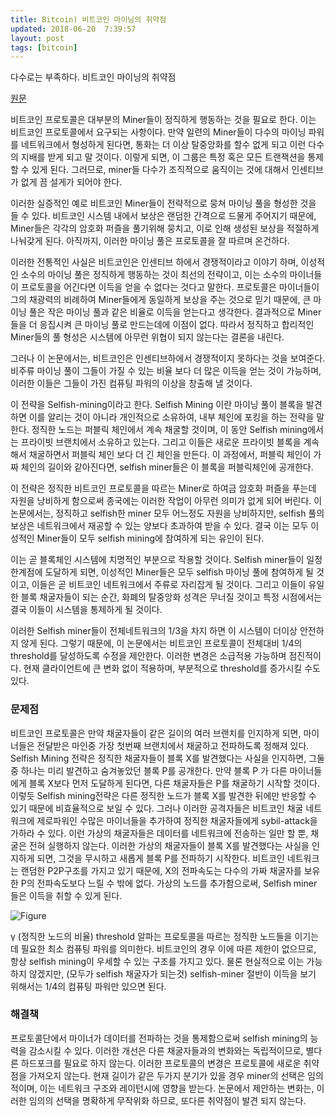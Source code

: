 ```yaml
---
title: Bitcoin) 비트코인 마이닝의 취약점
updated: 2018-06-20  7:39:57
layout: post
tags: [bitcoin]
---
```


다수로는 부족하다. 비트코인 마이닝의 취약점

[원문](https://arxiv.org/pdf/1311.0243.pdf)

비트코인 프로토콜은 대부분의 Miner들이 정직하게 행동하는 것을 필요로 한다. 이는 비트코인 프로토콜에서 요구되는 사항이다. 만약 일련의 Miner들이 다수의 마이닝 파워를 네트워크에서 형성하게 된다면, 통화는 더 이상 탈중앙화를 할수 없게 되고 이런 다수의 지배를 받게 되고 말 것이다. 이렇게 되면, 이 그룹은 특정 혹은 모든 트랜잭션을 통제할 수 있게 된다. 그러므로, miner들 다수가 조직적으로 움직이는 것에 대해서 인센티브가 없게 끔 설게가 되어야 한다.

이러한 실증적인 예로 비트코인 Miner들이 전략적으로 뭉쳐 마이닝 풀을 형성한 것을 들 수 있다. 비트코인 시스템 내에서 보상은 랜덤한 간격으로 드물게 주어지기 때문에, Miner들은 각각의 암호화 퍼즐을 풀기위해 뭉치고, 이로 인해 생성된 보상을 적절하게 나눠갖게 된다. 아직까지, 이러한 마이닝 풀은 프로토콜을 잘 따르며 온건하다.

이러한 전통적인 사실은 비트코인은 인센티브 하에서 경쟁적이라고 이야기 하며, 이성적인 소수의 마이닝 풀은 정직하게 행동하는 것이 최선의 전략이고, 이는 소수의 마이너들이 프로토콜을 어긴다면 이득을 얻을 수 없다는 것다고 말한다. 프로토콜은 마이너들이 그의 채광력의 비례하여 Miner들에게 동일하게 보상을 주는 것으로 믿기 때문에, 큰 마이닝 풀은 작은 마이닝 풀과 같은 비율로 이득을 얻는다고 생각한다. 결과적으로 Miner들을 더 응집시켜 큰 마이닝 풀로 만드는데에 이점이 없다. 따라서 정직하고 합리적인 Miner들의 풀 형성은 시스템에 아무런 위협이 되지 않는다는 결론을 내린다.

그러나 이 논문에서는, 비트코인은 인센티브하에서 경쟁적이지 못하다는 것을 보여준다. 비주류 마이닝 풀이 그들이 가질 수 있는 비율 보다 더 많은 이득을 얻는 것이 가능하며, 이러한 이들은 그들이 가진 컴퓨팅 파워의 이상을 창출해 낼 것이다.

이 전략을 Selfish-mining이라고 한다. Selfish Mining 이란 마이닝 풀이 블록을 발견하면 이를 알리는 것이 아니라 개인적으로 소유하여, 내부 체인에 포킹을 하는 전략을 말한다. 정직한 노드는 퍼블릭 체인에서 계속 채굴할 것이며, 이 동안 Selfish mining에서는 프라이빗 브랜치에서 소유하고 있는다. 그리고 이들은 새로운 프라이빗 블록을 계속해서 채굴하면서 퍼블릭 체인 보다 더 긴 체인을 만든다. 이 과정에서, 퍼블릭 체인이 가짜 체인의 길이와 같아진다면, selfish miner들은 이 블록을 퍼블릭체인에 공개한다.

이 전략은 정직한 비트코인 프로토콜을 따르는 Miner로 하여금 암호화 퍼즐을 푸는데 자원을 낭비하게 함으로써 종국에는 이러한 작업이 아무런 의미가 없게 되어 버린다. 이 논문에서는, 정직하고 selfish한 miner 모두 어느정도 자원을 낭비하지만, selfish 풀의 보상은 네트워크에서 재공할 수 있는 양보다 초과하여 받을 수 있다. 결국 이는 모두 이성적인 Miner들이 모두 selfish mining에 참여하게 되는 유인이 된다.

이는 곧 블록체인 시스템에 치명적인 부분으로 작용할 것이다. Selfish miner들이 일정 한계점에 도달하게 되면, 이성적인 Miner들은 모두 selfish 마이닝 풀에 참여하게 될 것이고, 이들은 곧 비트코인 네트워크에서 주류로 자리잡게 될 것이다. 그리고 이들이 유일한 블록 채굴자들이 되는 순간, 화폐의 탈중앙화 성격은 무너질 것이고 특정 시점에서는 결국 이들이 시스템을 통제하게 될 것이다.

이러한 Selfish miner들이 전체네트워크의 1/3을 차지 하면 이 시스템이 더이상 안전하지 않게 된다. 그렇기 때문에, 이 논문에서는 비트코인 프로토콜이 전체대비 1/4의 threshold를 달성하도록 수정을 제안한다. 이러한 변경은 소급적용 가능하며 점진적이다. 현재 클라이언트에 큰 변화 없이 적용하며, 부분적으로 threshold를 증가시킬 수도 있다.

### 문제점

비트코인 프로토콜은 만약 채굴자들이 같은 길이의 여러 브랜치를 인지하게 되면, 마이너들은 전달받은 마인중 가장 첫번째 브랜치에서 채굴하고 전파하도록 정해져 있다. Selfish Mining 전략은 정직한 채굴자들이 블록 X를 발견했다는 사실을 인지하면, 그둘 중 하나는 미리 발견하고 숨겨놓았던 블록 P를 공개한다. 만약 블록 P 가 다른 마이너들에게 블록 X보다 먼저 도달하게 된다면, 다른 채굴자들은 P를 채굴하기 시작할 것이다. 이렇듯 Selfish mining전략은 다른 정직한 노드가 블록 X를 발견한 뒤에만 반응할 수 있기 때문에 비효율적으로 보일 수 있다. 그러나 이러한 공격자들은 비트코인 채굴 네트워크에 제로파워인 수많은 마이너들을 추가하여 정직한 채굴자들에게 sybil-attack을 가하라 수 있다. 이런 가상의 채굴자들은 데이터를 네트워크에 전송하는 일만 할 뿐, 채굴은 전혀 실행하지 않는다. 이러한 가상의 채굴자들이 블록 X를 발견했다는 사실을 인지하게 되면, 그것을 무시하고 새롭게 블록 P를 전파하기 시작한다. 비트코인 네트워크는 랜덤한 P2P구조를 가지고 있기 때문에, X의 전파속도는 다수의 가짜 채굴자를 보유한 P의 전파속도보다 느릴 수 밖에 없다. 가상의 노드를 추가함으로써, Selfish miner 들은 이득을 취할 수 있게 된다.

![Figure](/images/2018/06/selfish-mining-threshold.png)

γ (정직한 노드의 비율) threshold 알파는 프로토콜을 따르는 정직한 노드들을 이기는데 필요한 최소 컴퓨팅 파워를 의미한다. 비트코인의 경우 이에 따른 제한이 없으므로, 항상 selfish mining이 우세할 수 있는 구조를 가지고 있다. 물론 현실적으로 이는 가능하지 않겠지만, (모두가 selfish 채굴자가 되는것) selfish-miner 절반이 이득을 보기 위해서는 1/4의 컴퓨팅 파워만 있으면 된다.

### 해결책

프로토콜단에서 마이너가 데이터를 전파하는 것을 통제함으로써 selfish mining의 능력을 감소시킬 수 있다. 이러한 개선은 다른 채굴자들과의 변화와는 독립적이므로, 별다른 하드포크를 필요로 하지 않는다. 이러한 프로토콜의 변경은 프로토콜에 새로운 취약점을 가져오지 않는다. 현재 길이가 같은 두가지 분기가 있을 경우 miner의 선택은 임의적이며, 이는 네트워크 구조와 레이턴시에 영향을 받는다. 논문에서 제안하는 변화는, 이러한 임의의 선택을 명확하게 무작위화 하므로, 또다른 취약점이 발견 되지 않는다.
